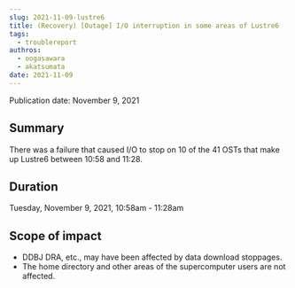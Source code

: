 ```yaml
---
slug: 2021-11-09-lustre6
title: (Recovery) [Outage] I/O interruption in some areas of Lustre6
tags:
  - troublereport
authros:
  - oogasawara
  - akatsumata
date: 2021-11-09
---
```


Publication date: November 9, 2021

## Summary

There was a failure that caused I/O to stop on 10 of the 41 OSTs that make up Lustre6 between 10:58 and 11:28.


## Duration

Tuesday, November 9, 2021, 10:58am - 11:28am


## Scope of impact

- DDBJ DRA, etc., may have been affected by data download stoppages.
- The home directory and other areas of the supercomputer users are not affected.


